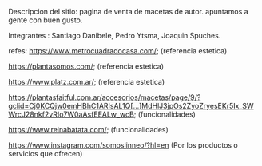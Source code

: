 Descripcion del sitio: pagina de venta de macetas de autor. apuntamos a gente con buen gusto.

Integrantes : Santiago Danibele, Pedro Ytsma, Joaquin Spuches.


refes:
https://www.metrocuadradocasa.com/; (referencia estetica) 

https://plantasomos.com/;  (referencia estetica)

https://www.platz.com.ar/;  (referencia estetica)

https://plantasfaitful.com.ar/accesorios/macetas/page/9/?gclid=Cj0KCQjw0emHBhC1ARIsAL1Q[…]MdHlJ3jpOs2ZyoZryesEKr5Ix_SWWrcJ28nkf2vRIo7W0aAsfEEALw_wcB;  (funcionalidades)

https://www.reinabatata.com/;  (funcionalidades)

https://www.instagram.com/somoslinneo/?hl=en (Por los productos o servicios que ofrecen)

